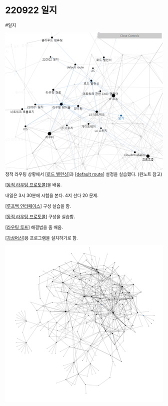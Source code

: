 # 220922 일지


#일지

![](../attachments/2022-09-22-11-18-07.png)
정적 라우팅 상황에서 [[로드 밸런싱]]과 [[default route]] 설정을 실습했다. (원노트 참고)

[[동적 라우팅 프로토콜]]을 배움. 

내일은 3시 30분에 시험을 본다. 
4지 선다 20 문제.

[[루프백 인터페이스]] 구성 실습을 함.

[[동적 라우팅 프로토콜]] 구성을 실습함. 

[[라우팅 루프]] 해결법을 좀 배움.

[[가상머신]]용 프로그램을 설치하기로 함.

![](../attachments/2022-09-22-16-23-16.png)


[//begin]: # "Autogenerated link references for markdown compatibility"
[로드 밸런싱]: <../docs/로드 밸런싱.md> "로드 밸런싱"
[default route]: <../docs/default route.md> "default route"
[동적 라우팅 프로토콜]: <../docs/동적 라우팅 프로토콜.md> "동적 라우팅 프로토콜"
[루프백 인터페이스]: <../docs/루프백 인터페이스.md> "루프백 인터페이스"
[동적 라우팅 프로토콜]: <../docs/동적 라우팅 프로토콜.md> "동적 라우팅 프로토콜"
[라우팅 루프]: <../docs/라우팅 루프.md> "라우팅 루프"
[가상머신]: ../docs/가상머신.md "가상머신"
[//end]: # "Autogenerated link references"